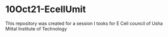 # 10Oct21-EcellUmit

This repository was created for a session I tooks for E Cell council of Usha Mittal Institute of Technology